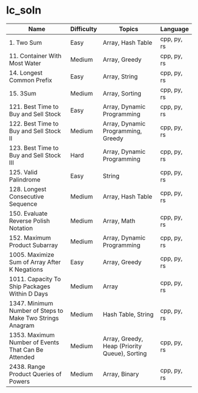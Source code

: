 # lc_soln

| Name | Difficulty | Topics | Language |
| ---- | ---------- | ------ | -------- |
| 1. Two Sum | Easy | Array, Hash Table | cpp, py, rs |
| 11. Container With Most Water | Medium | Array, Greedy | cpp, py, rs |
| 14. Longest Common Prefix | Easy | Array, String | cpp, py, rs |
| 15. 3Sum | Medium | Array, Sorting | cpp, py, rs |
| 121. Best Time to Buy and Sell Stock | Easy | Array, Dynamic Programming | cpp, py, rs |
| 122. Best Time to Buy and Sell Stock II | Medium | Array, Dynamic Programming, Greedy | cpp, py, rs |
| 123. Best Time to Buy and Sell Stock III | Hard | Array, Dynamic Programming | cpp, py, rs |
| 125. Valid Palindrome | Easy | String | cpp, py, rs |
| 128. Longest Consecutive Sequence | Medium | Array, Hash Table | cpp, py, rs |
| 150. Evaluate Reverse Polish Notation | Medium | Array, Math | cpp, py, rs |
| 152. Maximum Product Subarray | Medium | Array, Dynamic Programming | cpp, py, rs |
| 1005. Maximize Sum of Array After K Negations | Easy | Array, Greedy | cpp, py, rs |
| 1011. Capacity To Ship Packages Within D Days | Medium | Array | cpp, py, rs |
| 1347. Minimum Number of Steps to Make Two Strings Anagram | Medium | Hash Table, String | cpp, py, rs |
| 1353. Maximum Number of Events That Can Be Attended | Medium | Array, Greedy, Heap (Priority Queue), Sorting | cpp, py, rs |
| 2438. Range Product Queries of Powers | Medium | Array, Binary | cpp, py, rs |


